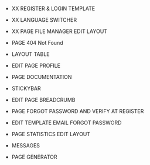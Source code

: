 - XX REGISTER & LOGIN TEMPLATE
- XX LANGUAGE SWITCHER
- XX PAGE FILE MANAGER EDIT LAYOUT
- PAGE 404 Not Found
- LAYOUT TABLE
- EDIT PAGE PROFILE
- PAGE DOCUMENTATION
- STICKYBAR
- EDIT PAGE BREADCRUMB

- PAGE FORGOT PASSWORD AND VERIFY AT REGISTER
- EDIT TEMPLATE EMAIL FORGOT PASSWORD
- PAGE STATISTICS EDIT LAYOUT
- MESSAGES
- PAGE GENERATOR
